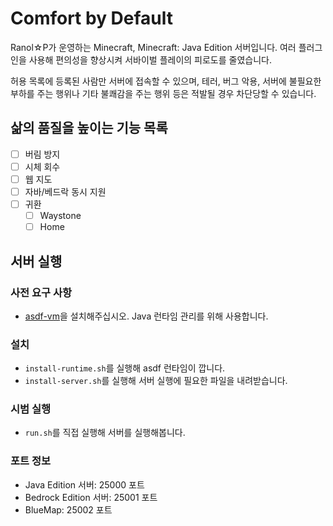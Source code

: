 # Comfort by Default

Ranol☆P가 운영하는 Minecraft, Minecraft: Java Edition 서버입니다.
여러 플러그인을 사용해 편의성을 향상시켜 서바이벌 플레이의 피로도를 줄였습니다.

허용 목록에 등록된 사람만 서버에 접속할 수 있으며,
테러, 버그 악용, 서버에 불필요한 부하를 주는 행위나 기타 불쾌감을 주는 행위 등은 적발될 경우 차단당할 수 있습니다.

## 삶의 품질을 높이는 기능 목록

- [ ] 버림 방지
- [ ] 시체 회수
- [ ] 웹 지도
- [ ] 자바/베드락 동시 지원
- [ ] 귀환
  - [ ] Waystone
  - [ ] Home

## 서버 실행

### 사전 요구 사항

- [asdf-vm](https://asdf-vm.com/)을 설치해주십시오. Java 런타임 관리를 위해 사용합니다.

### 설치

- `install-runtime.sh`를 실행해 asdf 런타임이 깝니다.
- `install-server.sh`를 실행해 서버 실행에 필요한 파일을 내려받습니다.

### 시범 실행

- `run.sh`를 직접 실행해 서버를 실행해봅니다.

### 포트 정보

- Java Edition 서버: 25000 포트
- Bedrock Edition 서버: 25001 포트
- BlueMap: 25002 포트
